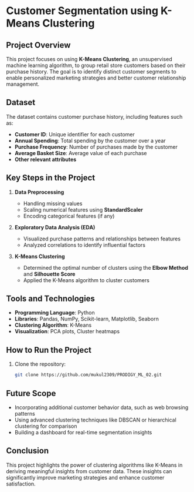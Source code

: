 # Customer Segmentation using K-Means Clustering

## Project Overview
This project focuses on using **K-Means Clustering**, an unsupervised machine learning algorithm, to group retail store customers based on their purchase history. The goal is to identify distinct customer segments to enable personalized marketing strategies and better customer relationship management.

## Dataset
The dataset contains customer purchase history, including features such as:
- **Customer ID**: Unique identifier for each customer
- **Annual Spending**: Total spending by the customer over a year
- **Purchase Frequency**: Number of purchases made by the customer
- **Average Basket Size**: Average value of each purchase
- **Other relevant attributes**

## Key Steps in the Project

1. **Data Preprocessing**
   - Handling missing values
   - Scaling numerical features using **StandardScaler**
   - Encoding categorical features (if any)

2. **Exploratory Data Analysis (EDA)**
   - Visualized purchase patterns and relationships between features
   - Analyzed correlations to identify influential factors

3. **K-Means Clustering**
   - Determined the optimal number of clusters using the **Elbow Method** and **Silhouette Score**
   - Applied the K-Means algorithm to cluster customers



## Tools and Technologies
- **Programming Language**: Python
- **Libraries**: Pandas, NumPy, Scikit-learn, Matplotlib, Seaborn
- **Clustering Algorithm**: K-Means
- **Visualization**: PCA plots, Cluster heatmaps

## How to Run the Project

1. Clone the repository:
   ```bash
   git clone https://github.com/mukul2309/PRODIGY_ML_02.git
   ```

## Future Scope
- Incorporating additional customer behavior data, such as web browsing patterns
- Using advanced clustering techniques like DBSCAN or hierarchical clustering for comparison
- Building a dashboard for real-time segmentation insights

## Conclusion
This project highlights the power of clustering algorithms like K-Means in deriving meaningful insights from customer data. These insights can significantly improve marketing strategies and enhance customer satisfaction.
